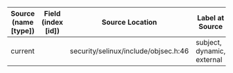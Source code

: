 | Source (name [type])        | Field (index [id]) | Source Location                       | Label at Source             |
|-----------------------------|--------------------|---------------------------------------|-----------------------------|
| current                     |                    | security/selinux/include/objsec.h:46  | subject, dynamic, external  |
